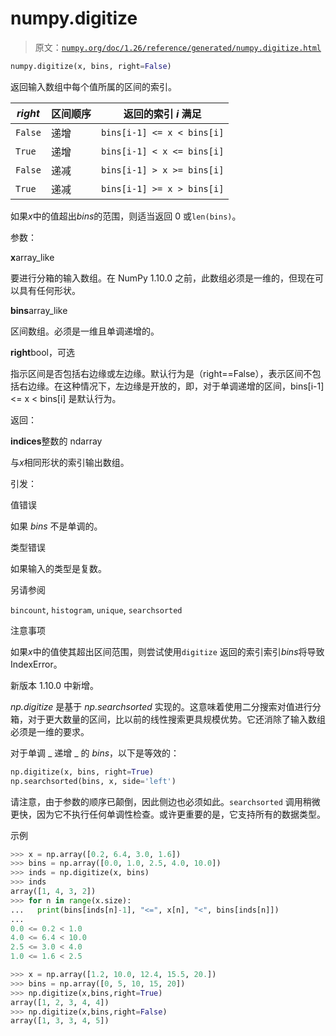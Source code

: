 # numpy.digitize

> 原文：[`numpy.org/doc/1.26/reference/generated/numpy.digitize.html`](https://numpy.org/doc/1.26/reference/generated/numpy.digitize.html)

```py
numpy.digitize(x, bins, right=False)
```

返回输入数组中每个值所属的区间的索引。

| *right* | 区间顺序 | 返回的索引 *i* 满足 |
| --- | --- | --- |
| `False` | 递增 | `bins[i-1] <= x < bins[i]` |
| `True` | 递增 | `bins[i-1] < x <= bins[i]` |
| `False` | 递减 | `bins[i-1] > x >= bins[i]` |
| `True` | 递减 | `bins[i-1] >= x > bins[i]` |

如果*x*中的值超出*bins*的范围，则适当返回 0 或`len(bins)`。

参数：

**x**array_like

要进行分箱的输入数组。在 NumPy 1.10.0 之前，此数组必须是一维的，但现在可以具有任何形状。

**bins**array_like

区间数组。必须是一维且单调递增的。

**right**bool，可选

指示区间是否包括右边缘或左边缘。默认行为是（right==False），表示区间不包括右边缘。在这种情况下，左边缘是开放的，即，对于单调递增的区间，bins[i-1] <= x < bins[i] 是默认行为。

返回：

**indices**整数的 ndarray

与*x*相同形状的索引输出数组。

引发：

值错误

如果 *bins* 不是单调的。

类型错误

如果输入的类型是复数。

另请参阅

`bincount`, `histogram`, `unique`, `searchsorted`

注意事项

如果*x*中的值使其超出区间范围，则尝试使用`digitize` 返回的索引索引*bins*将导致 IndexError。

新版本 1.10.0 中新增。

*np.digitize* 是基于 *np.searchsorted* 实现的。这意味着使用二分搜索对值进行分箱，对于更大数量的区间，比以前的线性搜索更具规模优势。它还消除了输入数组必须是一维的要求。

对于单调 _ 递增 _ 的 *bins*，以下是等效的：

```py
np.digitize(x, bins, right=True)
np.searchsorted(bins, x, side='left') 
```

请注意，由于参数的顺序已颠倒，因此侧边也必须如此。`searchsorted` 调用稍微更快，因为它不执行任何单调性检查。或许更重要的是，它支持所有的数据类型。

示例

```py
>>> x = np.array([0.2, 6.4, 3.0, 1.6])
>>> bins = np.array([0.0, 1.0, 2.5, 4.0, 10.0])
>>> inds = np.digitize(x, bins)
>>> inds
array([1, 4, 3, 2])
>>> for n in range(x.size):
...   print(bins[inds[n]-1], "<=", x[n], "<", bins[inds[n]])
...
0.0 <= 0.2 < 1.0
4.0 <= 6.4 < 10.0
2.5 <= 3.0 < 4.0
1.0 <= 1.6 < 2.5 
```

```py
>>> x = np.array([1.2, 10.0, 12.4, 15.5, 20.])
>>> bins = np.array([0, 5, 10, 15, 20])
>>> np.digitize(x,bins,right=True)
array([1, 2, 3, 4, 4])
>>> np.digitize(x,bins,right=False)
array([1, 3, 3, 4, 5]) 
```
